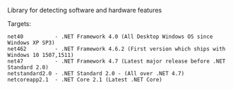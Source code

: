 ﻿
Library for detecting software and hardware features

Targets:

	net40          - .NET Framework 4.0 (All Desktop Windows OS since Windows XP SP3)
	net462         - .NET Framework 4.6.2 (First version which ships with Windows 10 1507,1511)
	net47          - .NET Framework 4.7 (Latest major release before .NET Standard 2.0)
	netstandard2.0 - .NET Standard 2.0 - (All over .NET 4.7)
	netcoreapp2.1  - .NET Core 2.1 (Latest .NET Core)